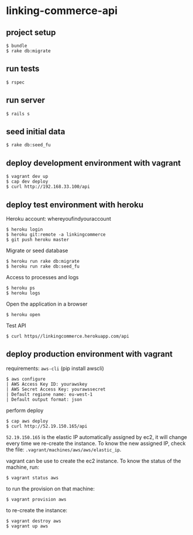 # linking-commerce-api

## project setup

```
$ bundle
$ rake db:migrate
```

## run tests

```
$ rspec
```

## run server

```
$ rails s
```

## seed initial data

```
$ rake db:seed_fu
```

## deploy development environment with vagrant

```
$ vagrant dev up
$ cap dev deploy
$ curl http://192.168.33.100/api
```

## deploy test environment with heroku

Heroku account: whereyoufindyouraccount

```
$ heroku login
$ heroku git:remote -a linkingcommerce
$ git push heroku master
```

Migrate or seed database

```
$ heroku run rake db:migrate
$ heroku run rake db:seed_fu
```

Access to processes and logs

```
$ heroku ps
$ heroku logs
```

Open the application in a browser

```
$ heroku open
```

Test API

```
$ curl https//linkingcommerce.herokuapp.com/api
```

## deploy production environment with vagrant

requirements: `aws-cli` (pip install awscli)

```
$ aws configure
| AWS Access Key ID: yourawskey
| AWS Secret Access Key: yourawssecret
| Default regione name: eu-west-1
| Default output format: json

```

perform deploy

```
$ cap aws deploy
$ curl http://52.19.150.165/api
```

`52.19.150.165` is the elastic IP automatically assigned by ec2, it
will change every time we re-create the instance. To know the new
assigned IP, check the file: `.vagrant/machines/aws/aws/elastic_ip`.

vagrant can be use to create the ec2 instance. To know the status of
the machine, run:

```
$ vagrant status aws
```

to run the provision on that machine:

```
$ vagrant provision aws
```

to re-create the instance:

```
$ vagrant destroy aws
$ vagrant up aws
```
